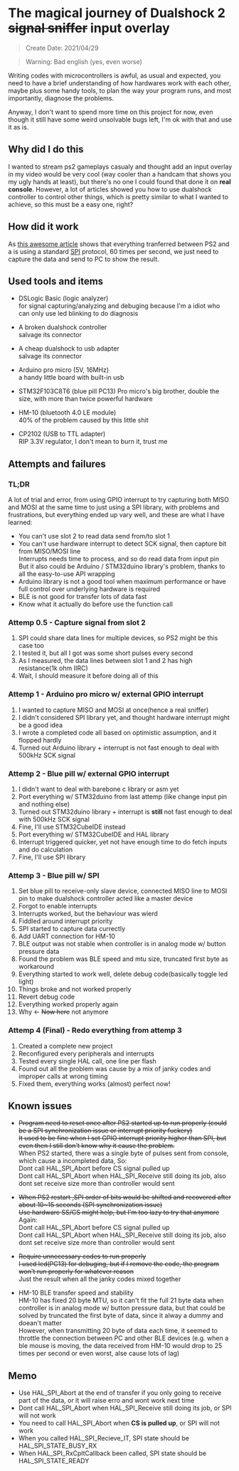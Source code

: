 # The magical journey of Dualshock 2 ~~signal sniffer~~ input overlay

> Create Date: 2021/04/29

> Warning: Bad english (yes, even worse)

Writing codes with microcontrollers is awful, as usual and expected, you need to have a brief understanding of how hardwares work with each other, maybe plus some handy tools, to plan the way your program runs, and most importantly, diagnose the problems.

Anyway, I don't want to spend more time on this project for now, even though it still have some weird unsolvable bugs left, I'm ok with that and use it as is.

## Why did I do this

I wanted to stream ps2 gameplays casualy and thought add an input overlay in my video would be very cool (way cooler than a handcam that shows you my ugly hands at least), but there's no one I could found that done it on **real console**. However, a lot of articles showed you how to use dualshock controller to control other things, which is pretty similar to what I wanted to achieve, so this must be a easy one, right?

## How did it work

As [this awesome article](https://store.curiousinventor.com/guides/PS2/) shows that everything tranferred between PS2 and a is using a standard [SPI](https://en.wikipedia.org/wiki/Serial_Peripheral_Interface) protocol, 60 times per second, we just need to capture the data and send to PC to show the result.

## Used tools and items

- DSLogic Basic (logic analyzer)  
  for signal capturing/analyzing and debuging because I'm a idiot who can only use led blinking to do diagnosis

- A broken dualshock controller  
  salvage its connector

- A cheap dualshock to usb adapter  
  salvage its connector

- Arduino pro micro (5V, 16MHz)  
  a handy little board with built-in usb

- STM32F103C8T6 (blue pill PC13)
  Pro micro's big brother, double the size, with more than twice powerful hardware

- HM-10 (bluetooth 4.0 LE module)  
  40% of the problem caused by this little shit

- CP2102 (USB to TTL adapter)  
  RIP 3.3V regulator, I don't mean to burn it, trust me

## Attempts and failures

### TL;DR

A lot of trial and error, from using GPIO interrupt to try capturing both MISO and MOSI at the same time to just using a SPI library, with problems and frustrations, but everything ended up vary well, and these are what I have learned:

- You can't use slot 2 to read data send from/to slot 1
- You can't use hardware interrupt to detect SCK signal, then capture bit from MISO/MOSI line  
  Interrupts needs time to process, and so do read data from input pin  
  But it also could be Arduino / STM32duino library's problem, thanks to all the easy-to-use API wrapping
- Arduino library is not a good tool when maximum performance or have full control over underlying hardware is required
- BLE is not good for transfer lots of data fast
- Know what it actually do before use the function call


### Attemp 0.5 - Capture signal from slot 2

1. SPI could share data lines for multiple devices, so PS2 might be this case too
2. I tested it, but all I got was some short pulses every second
3. As I measured, the data lines between slot 1 and 2 has high resistance(1k ohm IIRC)
4. Wait, I should measure it before doing all of this

### Attemp 1 - Arduino pro micro w/ external GPIO interrupt

1. I wanted to capture MISO and MOSI at once(hence a real sniffer)
2. I didn't considered SPI library yet, and thought hardware interrupt might be a good idea
3. I wrote a completed code all based on optimistic assumption, and it flopped hardly
4. Turned out Arduino library + interrupt is not fast enough to deal with 500kHz SCK signal

### Attemp 2 - Blue pill w/ external GPIO interrupt

1. I didn't want to deal with barebone c library or asm yet
2. Port everything w/ STM32duino from last attemp (like change input pin and nothing else)
3. Turned out STM32duino library + interrupt is **still** not fast enough to deal with 500kHz SCK signal
4. Fine, I'll use STM32CubeIDE instead
5. Port everything w/ STM32CubeIDE and HAL library
6. Interrupt triggered quicker, yet not have enough time to do fetch inputs and do calculation
7. Fine, I'll use SPI library

### Attemp 3 - Blue pill w/ SPI

1. Set blue pill to receive-only slave device, connected MISO line to MOSI pin to make dualshock controller acted like a master device
2. Forgot to enable interrupts
3. Interrupts worked, but the behaviour was wierd
4. Fiddled around interrupt priority
5. SPI started to capture data currectly
6. Add UART connection for HM-10
7. BLE output was not stable when controller is in analog mode w/ button pressure data
8. Found the problem was BLE speed and mtu size, truncated first byte as workaround
9. Everything started to work well, delete debug code(basically toggle led light)
10. Things broke and not worked properly
11. Revert debug code
12. Everything worked properly again
13. Why <- ~~Now here~~ not anymore

### Attemp 4 (Final) - Redo everything from attemp 3

1. Created a complete new project
2. Reconfigured every peripherals and interrupts
3. Tested every single HAL call, one line per flash
4. Found out all the problem was cause by a mix of janky codes and improper calls at wrong timing
5. Fixed them, everything works (almost) perfect now!

## Known issues

- ~~Program need to reset once after PS2 started up to run properly (could be a SPI synchronization issue or interrupt priority fuckery)~~  
  ~~It used to be fine when I set GPIO interrupt priority higher than SPI, but even then I still don't know why it cause the problem.~~  
  When PS2 started, there was a single byte of pulses sent from console, which cause a incompleted data, So:  
  Dont call HAL_SPI_Abort before CS signal pulled up  
  Dont call HAL_SPI_Abort when HAL_SPI_Receive still doing its job, also dont set receive size more than controller would sent

- ~~When PS2 restart ,SPI order of bits would be shifted and recovered after about 10~15 seconds (SPI synchronization issue)~~  
  ~~Use hardware SS/CS might help, but I'm too lazy to try that anymore~~  
  Again:  
  Dont call HAL_SPI_Abort before CS signal pulled up  
  Dont call HAL_SPI_Abort when HAL_SPI_Receive still doing its job, also dont set receive size more than controller would sent

- ~~Require unnecessary codes to run properly~~  
  ~~I used led(PC13) for debuging, but if I remove the code, the program won't run properly for whatever reason~~  
  Just the result when all the janky codes mixed together

- HM-10 BLE transfer speed and stability  
  HM-10 has fixed 20 byte MTU, so it can't fit the full 21 byte data when controller is in analog mode w/ button pressure data, but that could be solved by truncated the first byte of data, since it alway a dummy and doean't matter  
  However, when transmitting 20 byte of data each time, it seemed to throttle the connection between PC and other BLE devices (e.g. when a ble mouse is moving, the data received from HM-10 would drop to 25 times per second or even worst, alse cause lots of lag)

## Memo
- Use HAL_SPI_Abort at the end of transfer if you only going to receive part of the data, or it will raise erro and wont work next time
- Dont call HAL_SPI_Abort when HAL_SPI_Receive still doing its job, or SPI will not work
- You need to call HAL_SPI_Abort when **CS is pulled up**, or SPI will not work
- When you called HAL_SPI_Recieve_IT, SPI state should be HAL_SPI_STATE_BUSY_RX
- When HAL_SPI_RxCpltCallback been called, SPI state should be HAL_SPI_STATE_READY
